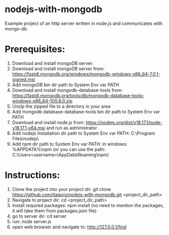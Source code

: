 # nodejs-with-mongodb
Example project of an http server written in node.js and communicates with mongo-db.

# Prerequisites:
1. Download and install mongoDB server:
2. Download and install mongoDB server from: https://fastdl.mongodb.org/windows/mongodb-windows-x86_64-7.0.1-signed.msi
3. Add mongoDB bin dir path to System Env var PATH
4. Download and install mongodb-database-tools from: https://fastdl.mongodb.org/tools/db/mongodb-database-tools-windows-x86_64-100.8.0.zip
5. Unzip the zipped file to a directory in your area
6. Add mongodb database-database-tools bin dir path to System Env var PATH
7. Download and install node.js from: https://nodejs.org/dist/v18.17.1/node-v18.17.1-x64.msi and run as administrator
8. Add nodejs installation dir path to System Env var PATH: C:\Program Files\nodejs\
9. Add npm dir path to System Env var PATH: in windows: %APPDATA%\npm (or you can use the path: C:\Users\<username>\AppData\Roaming\npm)

# Instructions:
1. Clone the project into your project dir: git clone https://github.com/itaiaviv/nodejs-with-mongodb.git <project_dir_path>
2. Navigate to project dir: cd <project_dir_path>
3. Install required packages: npm install  (no need to mention the packages, it will take them from packages.json file)
4. go to server dir: cd server
5. run: node server.js
6. open web browser and navigate to: http://127.0.0.1/find

